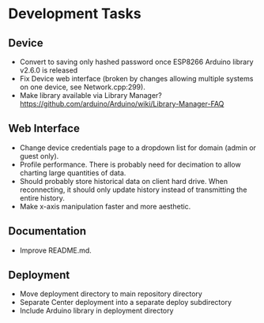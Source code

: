 # **Development Tasks**

## Device
* Convert to saving only hashed password once ESP8266 Arduino library v2.6.0 is released
* Fix Device web interface (broken by changes allowing multiple systems on one device, see Network.cpp:299).
* Make library available via Library Manager? https://github.com/arduino/Arduino/wiki/Library-Manager-FAQ

## Web Interface
* Change device credentials page to a dropdown list for domain (admin or guest only).
* Profile performance. There is probably need for decimation to allow charting large quantities of data.
* Should probably store historical data on client hard drive. When reconnecting, it should only update history instead of transmitting the entire history.
* Make x-axis manipulation faster and more aesthetic.

## Documentation
* Improve README.md.

## Deployment
* Move deployment directory to main repository directory
* Separate Center deployment into a separate deploy subdirectory
* Include Arduino library in deployment directory
